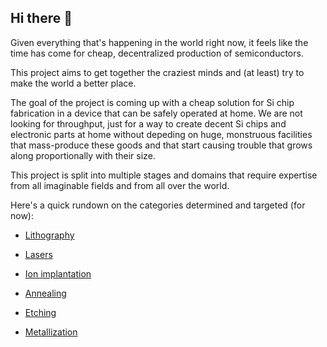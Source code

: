 ## Hi there 👋

Given everything that's happening in the world right now, it feels like the time has come for cheap, decentralized production of semiconductors.

This project aims to get together the craziest minds and (at least) try to make the world a better place.

The goal of the project is coming up with a cheap solution for Si chip fabrication in a device that can be safely operated at home. We are not looking for throughput, just for a way to create decent Si chips and electronic parts at home without depeding on huge, monstruous facilities that mass-produce these goods and that start causing trouble that grows along proportionally with their size.

This project is split into multiple stages and domains that require expertise from all imaginable fields and from all over the world.

Here's a quick rundown on the categories determined and targeted (for now):

- [Lithography](https://github.com/ChipHomeFab/lithography)

- [Lasers](https://github.com/ChipHomeFab/lasers)

- [Ion implantation](https://github.com/ChipHomeFab/ion-implantation)

- [Annealing](https://github.com/ChipHomeFab/annealing)

- [Etching](https://github.com/ChipHomeFab/etching)

- [Metallization](https://github.com/ChipHomeFab/metallization)
